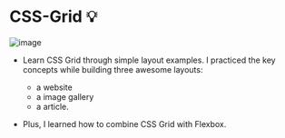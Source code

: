 # CSS-Grid :bulb: 

 ![image](https://github.com/Hager-elhwarii/CSS-Grid/assets/80959882/4aa9272b-4096-4167-9fc7-a05e126a4c81)
 
- Learn CSS Grid through simple layout examples. I practiced the key concepts while building three awesome layouts:
  
  - a website
  - a image gallery
  - a article.

- Plus, I learned how to combine CSS Grid with Flexbox.
